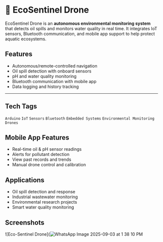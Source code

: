 # 🌊 EcoSentinel Drone  

EcoSentinel Drone is an **autonomous environmental monitoring system** that detects oil spills and monitors water quality in real time. It integrates IoT sensors, Bluetooth communication, and mobile app support to help protect aquatic ecosystems.  

## Features  
-  Autonomous/remote-controlled navigation  
-  Oil spill detection with onboard sensors  
-  pH and water quality monitoring  
-  Bluetooth communication with mobile app  
-  Data logging and history tracking  

---

## Tech Tags  
`Arduino` `IoT` `Sensors` `Bluetooth` `Embedded Systems` `Environmental Monitoring` `Drones`  

## Mobile App Features  
- Real-time oil & pH sensor readings  
- Alerts for pollutant detection  
- View past records and trends  
- Manual drone control and calibration  

## Applications  
- Oil spill detection and response  
- Industrial wastewater monitoring  
- Environmental research projects  
- Smart water quality monitoring  

## Screenshots  
![Eco-Sentinel Drone](![WhatsApp Image 2025-09-03 at 1 38 10 PM](https://github.com/user-attachments/assets/c518dc11-cc24-4774-afed-4d6bd0c451ef)
